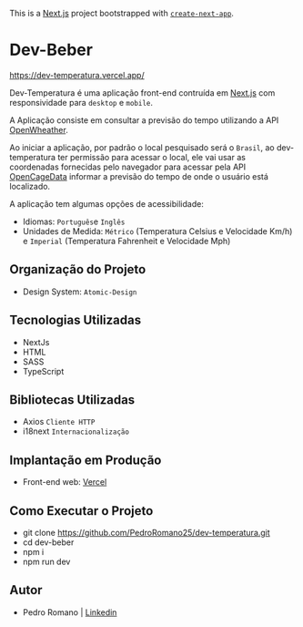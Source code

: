 This is a [Next.js](https://nextjs.org/) project bootstrapped with [`create-next-app`](https://github.com/vercel/next.js/tree/canary/packages/create-next-app).

# Dev-Beber

https://dev-temperatura.vercel.app/

Dev-Temperatura é uma aplicação front-end contruída em [Next.js](https://nextjs.org/) com responsividade para `desktop` e `mobile`.

A Aplicação consiste em consultar a previsão do tempo utilizando a API [OpenWheather](https://api.openweathermap.org).

Ao iniciar a aplicação, por padrão o local pesquisado será o `Brasil`, ao dev-temperatura ter permissão para acessar o local, ele vai usar as coordenadas fornecidas pelo navegador para acessar pela API [OpenCageData](https://api.opencagedata.com) informar a previsão do tempo de onde o usuário está localizado.

A aplicação tem algumas opções de acessibilidade:
- Idiomas: `Português`e `Inglês`
- Unidades de Medida: `Métrico` (Temperatura Celsius e Velocidade Km/h) e `Imperial` (Temperatura Fahrenheit e Velocidade Mph)

## Organização do Projeto

- Design System: `Atomic-Design`

## Tecnologias Utilizadas

- NextJs
- HTML
- SASS
- TypeScript

## Bibliotecas Utilizadas

- Axios `Cliente HTTP`
- i18next `Internacionalização`

## Implantação em Produção

- Front-end web: [Vercel](https://dev-temperatura.vercel.app/)

## Como Executar o Projeto

- git clone https://github.com/PedroRomano25/dev-temperatura.git
- cd dev-beber
- npm i 
- npm run dev

## Autor

- Pedro Romano | [Linkedin](https://www.linkedin.com/in/pedropauloromano/)
